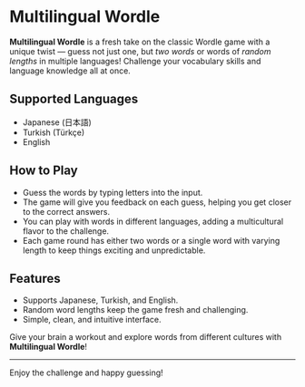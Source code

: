 # Multilingual Wordle

**Multilingual Wordle** is a fresh take on the classic Wordle game with a unique twist — guess not just one, but *two words* or words of *random lengths* in multiple languages! Challenge your vocabulary skills and language knowledge all at once.

## Supported Languages

- Japanese (日本語)
- Turkish (Türkçe)
- English

## How to Play

- Guess the words by typing letters into the input.
- The game will give you feedback on each guess, helping you get closer to the correct answers.
- You can play with words in different languages, adding a multicultural flavor to the challenge.
- Each game round has either two words or a single word with varying length to keep things exciting and unpredictable.

## Features

- Supports Japanese, Turkish, and English.
- Random word lengths keep the game fresh and challenging.
- Simple, clean, and intuitive interface.

Give your brain a workout and explore words from different cultures with **Multilingual Wordle**!

---

Enjoy the challenge and happy guessing!
